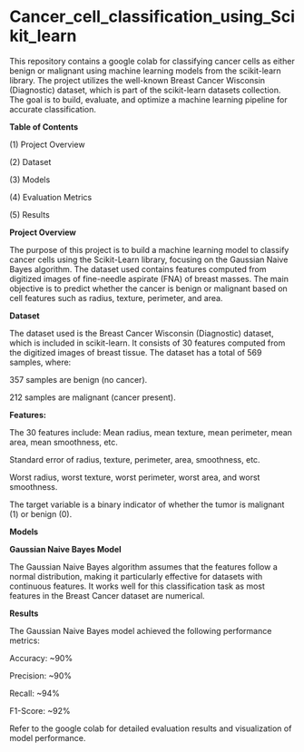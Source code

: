 # Cancer_cell_classification_using_Scikit_learn

This repository contains a google colab for classifying cancer cells as either benign or malignant using machine learning models from the scikit-learn library. The project utilizes the well-known Breast Cancer Wisconsin (Diagnostic) dataset, which is part of the scikit-learn datasets collection. The goal is to build, evaluate, and optimize a machine learning pipeline for accurate classification.

**Table of Contents**
  
  (1) Project Overview
  
  (2) Dataset
  
  (3) Models
  
  (4) Evaluation Metrics
  
  (5) Results

**Project Overview**

The purpose of this project is to build a machine learning model to classify cancer cells using the Scikit-Learn library, focusing on the Gaussian Naive Bayes algorithm. The dataset used contains features computed from digitized images of fine-needle aspirate (FNA) of breast masses. The main objective is to predict whether the cancer is benign or malignant based on cell features such as radius, texture, perimeter, and area.


**Dataset**

The dataset used is the Breast Cancer Wisconsin (Diagnostic) dataset, which is included in scikit-learn. It consists of 30 features computed from the digitized images of breast tissue. The dataset has a total of 569 samples, where:

357 samples are benign (no cancer).

212 samples are malignant (cancer present).

**Features:**

The 30 features include:
Mean radius, mean texture, mean perimeter, mean area, mean smoothness, etc.

Standard error of radius, texture, perimeter, area, smoothness, etc.

Worst radius, worst texture, worst perimeter, worst area, and worst smoothness.

The target variable is a binary indicator of whether the tumor is malignant (1) or benign (0).

**Models**

**Gaussian Naive Bayes Model**

The Gaussian Naive Bayes algorithm assumes that the features follow a normal distribution, making it particularly effective for datasets with continuous features. It works well for this classification task as most features in the Breast Cancer dataset are numerical.

**Results**

The Gaussian Naive Bayes model achieved the following performance metrics:

  Accuracy: ~90%
  
  Precision: ~90%
  
  Recall: ~94%
  
  F1-Score: ~92%

  
Refer to the google colab for detailed evaluation results and visualization of model performance.

